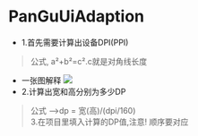 # PanGuUiAdaption

* 1.首先需要计算出设备DPI(PPI)<br>

>公式, a²+b²=c².c就是对角线长度<br>


*  一张图解释
![](http://img.zcool.cn/community/022f64556d6bb60000016b6227f429.jpg@800w_1l) <br>
* 2.计算出宽和高分别为多少DP
>公式 -->dp = 宽(高)/(dpi/160)<br>
3.在项目里填入计算的DP值,注意! 顺序要对应
